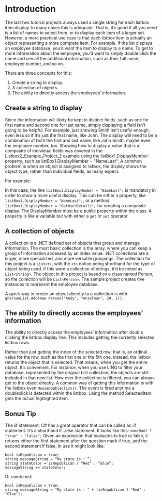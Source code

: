 # Introduction
The last two tutorial projects always used a single string for each listbox item display. 
In many cases this is adequate. That is, it’s good if all you need is a list of names to select from, or to display each item of a larger set. 
However, a more practical use case is that each listbox item is actually an object representing a more complete item. 
For example, if the list displays an employee database, you’d want the item to display to a name. 
To get to more information about the employee, you’d want to simply double click the name and see all the additional information, such as their full name, employee number, and so on.

There are three concepts for this:
1. Create a string to display.
1. A collection of objects.
1. The ability to directly access the employees’ information.

## Create a string to display
Since the information will likely be kept in distinct fields, such as one for first name and second one for last name, simply displaying a field isn’t going to be helpful. 
For example, just showing Smith isn’t useful enough, even less so if it’s just the first name, like John. 
The display will need to be a combination of both the first and last name, like John Smith, maybe even the employee number, too. 
Showing how to display a value that is a composite of individual fields was covered in the Listbox2_Example_Project_2 example using the listBox1.DisplayMember property, such as listBox1.DisplayMember = "NameLast";
A common problem is when an object is assigned to listbox, the display shows the object type, rather than individual fields, as many expect. 

For example:
 
In this case, the line `listBox1.DisplayMember = "NameLast";` is mandatory in order to show a more useful display. 
This can be either a property, like` listBox1.DisplayMember = "NameLast";`, or a method `listBox1.DisplayMember = "GetUserDetails";` for creating a composite display. 
The DisplayMember must be a public property within the class. 
A property is like a variable but with either a `get` or `set` operator.

## A collection of objects
A collection is a .NET defined set of objects that group and manage information. 
The most basic collection is the array, where you can keep a group of information accessed by an index value. 
.NET collections are a larger, more specialized, and more versatile groupings. 
The collection for this project is a `List<t>`, with the `<t>` notion being shorthand for the type of object being used. 
If this were a collection of strings, it’d be noted as `List<string>`. The object in this project is based on a class named Person, so the collection will be `List<Person>`.
The sample project creates five instances to represent the employee database. 

A quick way to create an object directly to a collection is with:
`gPersonList.Add(new Person("Andy", "Anselman", 29, 1));`
  
## The ability to directly access the employees’ information
The ability to directly access the employees’ information after double clicking the listbox display line. 
This includes getting the currently selected listbox rows. 

Rather than just getting the index of the selected row, that is, an ordinal value for the row, such as the first one or the 5th one, instead, the listbox returns the object that is selected.
That means, when you get the entire object. It’s convenient. For instance, when you use LINQ to filter your database, represented by the original List<t> collection, the objects are still included in that new list.
How ever the collection is filtered, you can always get to the object directly.
A common way of getting this information is with the listbox even `MouseDoubleClick()`. 
The event is fired anytime a doubleclick is detected within the listbox. Using the method SelectedItem gets the actual highlighted item.

## Bonus Tip
The iif statement. C# has a great operator that can be called an iif statement. It’s a shorthand if…else statement. It looks like this: 
`someBool ? "true" : "false";`
Given an expression that evaluates to true or false, it returns either the first statement after the question mark if true, and the second statement if false. 
In use it might look like:
```
bool isRepublican = true;
string messageString = “My state is : ”;
string stateColor = isRepublican ? “Red” : “Blue”;
messageString += stateColor;
```
Or combined:
```
bool isRepublican = true;
string messageString = "My state is : " + (isRepublican ? "Red" : "Blue");
```



